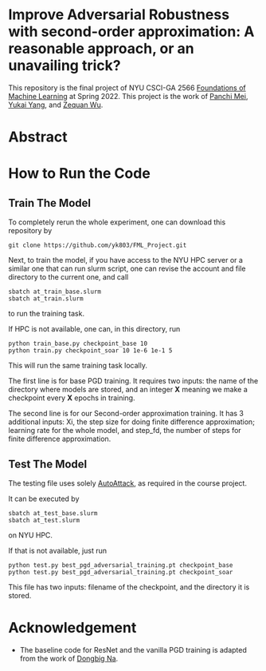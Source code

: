 # Improve Adversarial Robustness with second-order approximation: A reasonable approach, or an unavailing trick?

This repository is the final project of NYU CSCI-GA 2566 [Foundations of Machine Learning](https://cs.nyu.edu/~mohri/mlsp22/) at Spring 2022. This project is the work of [Panchi Mei](https://github.com/Panchi-Mei), [Yukai Yang](https://github.com/yk803), and [Zequan Wu](https://github.com/zw2700).

# Abstract

# How to Run the Code

## Train The Model
To completely rerun the whole experiment, one can download this repository by
```
git clone https://github.com/yk803/FML_Project.git
```

Next, to train the model, if you have access to the NYU HPC server or a similar one that can run slurm script, one can revise the account and file directory to the current one, and call
```
sbatch at_train_base.slurm
sbatch at_train.slurm
```
to run the training task.

If HPC is not available, one can, in this directory, run
```
python train_base.py checkpoint_base 10
python train.py checkpoint_soar 10 1e-6 1e-1 5
```

This will run the same training task locally.

The first line is for base PGD training. It requires two inputs: the name of the directory where models are stored, and an integer **X** meaning we make a checkpoint every **X** epochs in training.

The second line is for our Second-order approximation training. It has 3 additional inputs: Xi, the step size for doing finite difference approximation; learning rate for the whole model, and step_fd, the number of steps for finite difference approximation.


## Test The Model
The testing file uses solely [AutoAttack](https://github.com/fra31/auto-attack), as required in the course project. 

It can be executed by
```
sbatch at_test_base.slurm
sbatch at_test.slurm
```
on NYU HPC.

If that is not available, just run
```
python test.py best_pgd_adversarial_training.pt checkpoint_base
python test.py best_pgd_adversarial_training.pt checkpoint_soar
```
This file has two inputs: filename of the checkpoint, and the directory it is stored.



# Acknowledgement
* The baseline code for ResNet and the vanilla PGD training is adapted from the work of [Dongbig Na](https://github.com/ndb796/Pytorch-Adversarial-Training-CIFAR).
